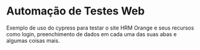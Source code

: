 # Automação de Testes Web

Exemplo de uso do cypress para testar o site HRM Orange e seus recursos como login, preenchimento de dados em cada uma das suas abas e algumas coisas mais.
